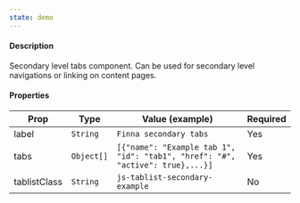 ```yaml
---
state: demo
---
```


#### Description

Secondary level tabs component. Can be used for secondary level navigations or linking on content pages.

#### Properties

| Prop         | Type       | Value (example)                                                               | Required |
| ------------ | ---------- | ----------------------------------------------------------------------------- | -------- |
| label        | `String`   | `Finna secondary tabs`                                                        | Yes      |
| tabs         | `Object[]` | `[{"name": "Example tab 1", "id": "tab1", "href": "#", "active": true},...}]` | Yes      |
| tablistClass | `String`   | `js-tablist-secondary-example`                                                | No       |

